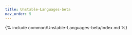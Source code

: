 ```yaml
---
title: Unstable-Languages-beta
nav_order: 5
---
```


{% include common/Unstable-Languages-beta/index.md %}
